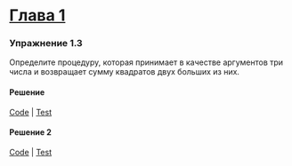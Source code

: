# [Глава 1](../index.md#Глава-1-Построение-абстракций-с-помощью-процедур)

### Упражнение 1.3
Определите процедуру, которая принимает в качестве аргументов три числа и возвращает сумму квадратов двух больших из них.

#### Решение
[Code](../../src/chapter1/1.3.rkt) | [Test](../../test/chapter1/test-1.3.rkt)

#### Решение 2
[Code](../../src/chapter1/1.3(1).rkt) | [Test](../../test/chapter1/test-1.3(1).rkt)
